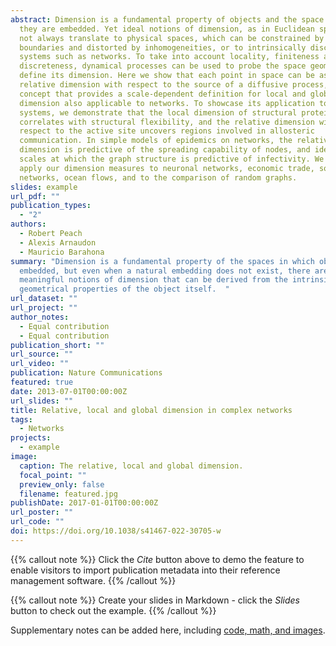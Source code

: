 ```yaml
---
abstract: Dimension is a fundamental property of objects and the space in which
  they are embedded. Yet ideal notions of dimension, as in Euclidean spaces, do
  not always translate to physical spaces, which can be constrained by
  boundaries and distorted by inhomogeneities, or to intrinsically discrete
  systems such as networks. To take into account locality, finiteness and
  discreteness, dynamical processes can be used to probe the space geometry and
  define its dimension. Here we show that each point in space can be assigned a
  relative dimension with respect to the source of a diffusive process, a
  concept that provides a scale-dependent definition for local and global
  dimension also applicable to networks. To showcase its application to physical
  systems, we demonstrate that the local dimension of structural protein graphs
  correlates with structural flexibility, and the relative dimension with
  respect to the active site uncovers regions involved in allosteric
  communication. In simple models of epidemics on networks, the relative
  dimension is predictive of the spreading capability of nodes, and identifies
  scales at which the graph structure is predictive of infectivity. We further
  apply our dimension measures to neuronal networks, economic trade, social
  networks, ocean flows, and to the comparison of random graphs.
slides: example
url_pdf: ""
publication_types:
  - "2"
authors:
  - Robert Peach
  - Alexis Arnaudon
  - Mauricio Barahona
summary: "Dimension is a fundamental property of the spaces in which objects are
  embedded, but even when a natural embedding does not exist, there are still
  meaningful notions of dimension that can be derived from the intrinsic
  geometrical properties of the object itself.  "
url_dataset: ""
url_project: ""
author_notes:
  - Equal contribution
  - Equal contribution
publication_short: ""
url_source: ""
url_video: ""
publication: Nature Communications
featured: true
date: 2013-07-01T00:00:00Z
url_slides: ""
title: Relative, local and global dimension in complex networks
tags:
  - Networks
projects:
  - example
image:
  caption: The relative, local and global dimension.
  focal_point: ""
  preview_only: false
  filename: featured.jpg
publishDate: 2017-01-01T00:00:00Z
url_poster: ""
url_code: ""
doi: https://doi.org/10.1038/s41467-022-30705-w
---
```


{{% callout note %}}
Click the _Cite_ button above to demo the feature to enable visitors to import publication metadata into their reference management software.
{{% /callout %}}

{{% callout note %}}
Create your slides in Markdown - click the _Slides_ button to check out the example.
{{% /callout %}}

Supplementary notes can be added here, including [code, math, and images](https://wowchemy.com/docs/writing-markdown-latex/).
